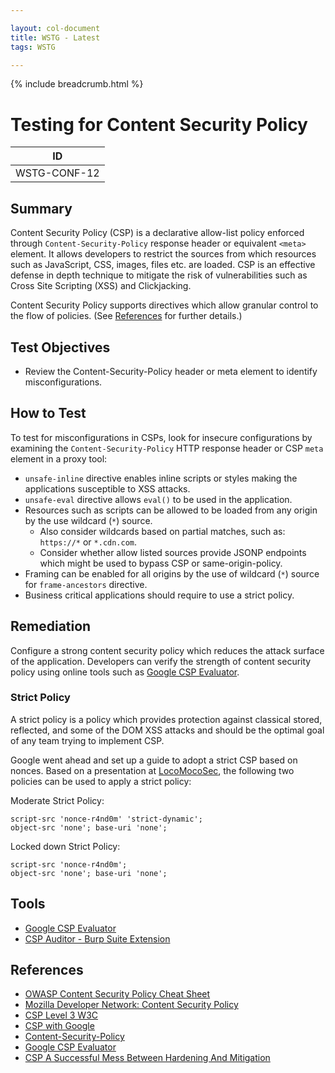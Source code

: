 ```yaml
---

layout: col-document
title: WSTG - Latest
tags: WSTG

---
```


{% include breadcrumb.html %}
# Testing for Content Security Policy

|ID          |
|------------|
|WSTG-CONF-12|

## Summary

Content Security Policy (CSP) is a declarative allow-list policy enforced through `Content-Security-Policy` response header or equivalent `<meta>` element. It allows developers to restrict the sources from which resources such as JavaScript, CSS, images, files etc. are loaded. CSP is an effective defense in depth technique to mitigate the risk of vulnerabilities such as Cross Site Scripting (XSS) and Clickjacking.

Content Security Policy supports directives which allow granular control to the flow of policies. (See [References](#references) for further details.)

## Test Objectives

- Review the Content-Security-Policy header or meta element to identify misconfigurations.

## How to Test

To test for misconfigurations in CSPs, look for insecure configurations by examining the `Content-Security-Policy` HTTP response header or CSP `meta` element in a proxy tool:

- `unsafe-inline` directive enables inline scripts or styles making the applications susceptible to XSS attacks.
- `unsafe-eval` directive allows `eval()` to be used in the application.
- Resources such as scripts can be allowed to be loaded from any origin by the use wildcard (`*`) source.
    - Also consider wildcards based on partial matches, such as: `https://*` or `*.cdn.com`.
    - Consider whether allow listed sources provide JSONP endpoints which might be used to bypass CSP or same-origin-policy.
- Framing can be enabled for all origins by the use of wildcard (`*`) source for `frame-ancestors` directive.
- Business critical applications should require to use a strict policy.

## Remediation

Configure a strong content security policy which reduces the attack surface of the application. Developers can verify the strength of content security policy using online tools such as [Google CSP Evaluator](https://csp-evaluator.withgoogle.com/).

### Strict Policy

A strict policy is a policy which provides protection against classical stored, reflected, and some of the DOM XSS attacks and should be the optimal goal of any team trying to implement CSP.

Google went ahead and set up a guide to adopt a strict CSP based on nonces. Based on a presentation at [LocoMocoSec](https://speakerdeck.com/lweichselbaum/csp-a-successful-mess-between-hardening-and-mitigation?slide=55), the following two policies can be used to apply a strict policy:

Moderate Strict Policy:

```HTTP
script-src 'nonce-r4nd0m' 'strict-dynamic';
object-src 'none'; base-uri 'none';
```

Locked down Strict Policy:

```HTTP
script-src 'nonce-r4nd0m';
object-src 'none'; base-uri 'none';
```

## Tools

- [Google CSP Evaluator](https://csp-evaluator.withgoogle.com/)
- [CSP Auditor - Burp Suite Extension](https://portswigger.net/bappstore/35237408a06043e9945a11016fcbac18)

## References

- [OWASP Content Security Policy Cheat Sheet](https://cheatsheetseries.owasp.org/cheatsheets/Content_Security_Policy_Cheat_Sheet.html)
- [Mozilla Developer Network: Content Security Policy](https://developer.mozilla.org/en-US/docs/Web/HTTP/CSP)
- [CSP Level 3 W3C](https://www.w3.org/TR/CSP3/)
- [CSP with Google](https://csp.withgoogle.com/docs/index.html)
- [Content-Security-Policy](https://content-security-policy.com/)
- [Google CSP Evaluator](https://csp-evaluator.withgoogle.com/)
- [CSP A Successful Mess Between Hardening And Mitigation](https://speakerdeck.com/lweichselbaum/csp-a-successful-mess-between-hardening-and-mitigation)

